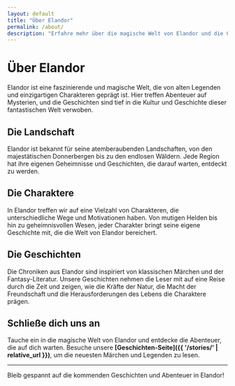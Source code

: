 ```yaml
---
layout: default
title: "Über Elandor"
permalink: /about/
description: "Erfahre mehr über die magische Welt von Elandor und die Geschichten, die sie prägen."
---
```


# Über Elandor

Elandor ist eine faszinierende und magische Welt, die von alten Legenden und einzigartigen Charakteren geprägt ist. Hier treffen Abenteuer auf Mysterien, und die Geschichten sind tief in die Kultur und Geschichte dieser fantastischen Welt verwoben.

## Die Landschaft

Elandor ist bekannt für seine atemberaubenden Landschaften, von den majestätischen Donnerbergen bis zu den endlosen Wäldern. Jede Region hat ihre eigenen Geheimnisse und Geschichten, die darauf warten, entdeckt zu werden.

## Die Charaktere

In Elandor treffen wir auf eine Vielzahl von Charakteren, die unterschiedliche Wege und Motivationen haben. Von mutigen Helden bis hin zu geheimnisvollen Wesen, jeder Charakter bringt seine eigene Geschichte mit, die die Welt von Elandor bereichert.

## Die Geschichten

Die Chroniken aus Elandor sind inspiriert von klassischen Märchen und der Fantasy-Literatur. Unsere Geschichten nehmen die Leser mit auf eine Reise durch die Zeit und zeigen, wie die Kräfte der Natur, die Macht der Freundschaft und die Herausforderungen des Lebens die Charaktere prägen.

## Schließe dich uns an

Tauche ein in die magische Welt von Elandor und entdecke die Abenteuer, die auf dich warten. Besuche unsere **[Geschichten-Seite]({{ '/stories/' | relative_url }})**, um die neuesten Märchen und Legenden zu lesen.

---

Bleib gespannt auf die kommenden Geschichten und Abenteuer in Elandor!
